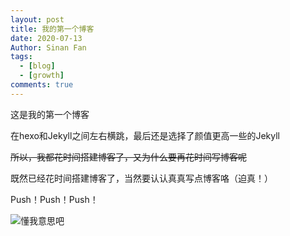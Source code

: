 ```yaml
---
layout: post
title: 我的第一个博客
date: 2020-07-13
Author: Sinan Fan
tags:
  - [blog]
  - [growth]
comments: true
---
```


这是我的第一个博客

在hexo和Jekyll之间左右横跳，最后还是选择了颜值更高一些的Jekyll

~~所以，我都花时间搭建博客了，又为什么要再花时间写博客呢~~

既然已经花时间搭建博客了，当然要认认真真写点博客咯（迫真！）

Push！Push！Push！

![懂我意思吧](https://i.loli.net/2020/07/14/6lgXZM7pWskIFwP.jpg)

